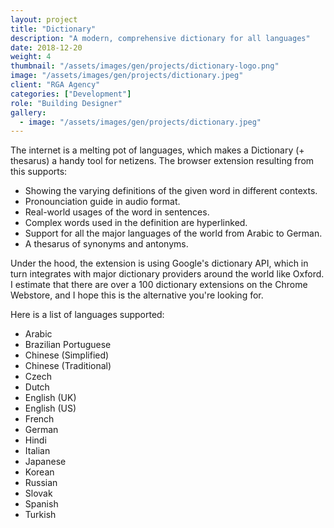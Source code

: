 ```yaml
---
layout: project
title: "Dictionary"
description: "A modern, comprehensive dictionary for all languages"
date: 2018-12-20
weight: 4
thumbnail: "/assets/images/gen/projects/dictionary-logo.png"
image: "/assets/images/gen/projects/dictionary.jpeg"
client: "RGA Agency"
categories: ["Development"]
role: "Building Designer"
gallery:
  - image: "/assets/images/gen/projects/dictionary.jpeg"
---
```


The internet is a melting pot of languages, which makes a Dictionary (+ thesarus) a handy tool for netizens. The browser extension resulting from this supports:

* Showing the varying definitions of the given word in different contexts.
* Pronounciation guide in audio format.
* Real-world usages of the word in sentences.
* Complex words used in the definition are hyperlinked.
* Support for all the major languages of the world from Arabic to German.
* A thesarus of synonyms and antonyms.

Under the hood, the extension is using Google's dictionary API, which in turn integrates with major dictionary providers around the world like Oxford. I estimate that there are over a 100 dictionary extensions on the Chrome Webstore, and I hope this is the alternative you're looking for.

Here is a list of languages supported:
 - Arabic
 - Brazilian Portuguese
 - Chinese (Simplified)
 - Chinese (Traditional)
 - Czech
 - Dutch
 - English (UK)
 - English (US)
 - French
 - German
 - Hindi
 - Italian
 - Japanese
 - Korean
 - Russian
 - Slovak
 - Spanish
 - Turkish
